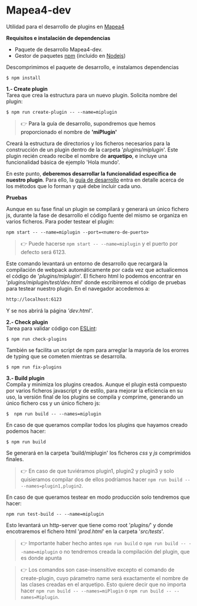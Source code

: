 # Mapea4-dev
Utilidad para el desarrollo de plugins en [Mapea4](https://github.com/sigcorporativo-ja/Mapea4)

**Requisitos e instalación de dependencias**

* Paquete de desarrollo Mapea4-dev.
* Gestor de paquetes [npm](https://www.npmjs.com/) (incluido en [Nodejs](https://nodejs.org/en/))

Descomprimimos el paquete de desarrollo, e instalamos dependencias  
```shell
$ npm install
```

**1.- Create plugin**  
Tarea que crea la estructura para un nuevo plugin. Solicita nombre del plugin:  
```shell
$ npm run create-plugin -- --name=miplugin
```
> :point_right:  <a> Para la guía de desarrollo, supondremos que hemos proporcionado el nombre de **'miPlugin'** </a>  

Creará la estructura de directorios y los ficheros necesarios para la construcción de un plugin dentro de la carpeta '_plugins/miplugin_'. Este plugin recién creado recibe el nombre de **arquetipo**, e incluye una funcionalidad básica de ejemplo 'Hola mundo'.

En este punto, **deberemos desarrollar la funcionalidad específica de nuestro plugin**. Para ello, la [guía de desarrollo](https://github.com/sigcorporativo-ja/Mapea4-dev/wiki) entra en detalle acerca de los métodos que lo forman y qué debe incluir cada uno.

**Pruebas**  

Aunque en su fase final un plugin se compilará y generará un único fichero js, durante la fase de desarrollo el código fuente del mismo se organiza en varios ficheros. Para poder testear el plugin:
```shell
npm start -- --name=miplugin --port=<numero-de-puerto>
```
> :point_right:
Puede hacerse `npm start -- --name=miplugin` y el puerto por defecto será 6123.

 Este comando levantará un entorno de desarrollo que recargará la compilación de webpack automáticamente por cada vez que actualicemos el código de '_plugins/miplugin_'. El fichero html lo podemos encontrar en '_plugins/miplugin/test/dev.html_' donde escribiremos el código de pruebas para testear nuestro plugin. En el navegador accedemos a:

```html
http://localhost:6123
```  
Y se nos abrirá la página _'dev.html'_.


**2.- Check plugin**  
Tarea para validar código con [ESLint](https://eslint.org/):
```shell
$ npm run check-plugins
```
También se facilita un script de npm para arreglar la mayoría de los erorres de typing que se cometen mientras se desarrolla.

```shell
$ npm run fix-plugins
```

**3.- Build plugin**  
Compila y minimiza los plugins creados. Aunque el plugin está compuesto por varios ficheros javascript y de estilo, para mejorar la eficiencia en su uso, la versión final de los plugins se compila y comprime, generando un único fichero css y un único fichero js:
```shell
$  npm run build -- --names=miplugin
```
En caso de que queramos compilar todos los plugins que hayamos creado podemos hacer:

```
$ npm run build
```

Se generará en la carpeta 'build/miplugin' los ficheros _css_ y _js_ comprimidos finales.

> :point_right: En caso de que tuviéramos plugin1,  plugin2 y plugin3 y solo quisieramos compilar dos de ellos podríamos hacer `npm run build -- --names=plugin1,plugin2`.

En caso de que queramos testear en modo producción solo tendremos que hacer:
```shell
npm run test-build -- --name=miplugin
```
Esto levantará un http-server que tiene como root '_plugins/_' y donde encotraremos el fichero html '_prod.html_' en la carpeta '_src/tests_'.
> :point_right:
Importante haber hecho antes `npm run build` o `npm run build -- --name=miplugin` o no tendremos creada la compilación del plugin, que es donde apunta

> :point_right:
Los comandos son case-insensitive excepto el comando de create-plugin, cuyo párametro name será exactamente el nombre de las clases creadas en el arquetipo. Esto quiere decir que no importa hacer `npm run build -- --names=miPlugin` o `npm run build -- --names=Miplugin`.
